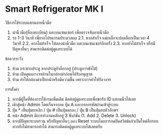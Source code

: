 # Smart Refrigerator MK I

วิธีการใช้ระบบแสกนลายนิ้วมือ
1.	นำนิ้วมือ(ที่ลงทะเบียน) แตะบนเซนเซอร์ เพื่อตรวจจับลายนิ้วมือ
2.	รอ 1-3 วินาที เพื่อรอโปรแกรมประมวลผล
	2.1.	 หากสำเร็จ แม่เหล็กจะปลดล็อกเป็นเวลา 4 วินาที
	2.2.	 หากไม่สำเร็จ ให้ลองนำนิ้วมือ แตะบนเซนเซอร์อีกครั้ง
	2.3.	 หากยังไม่สำเร็จ หรือมีปัญหาอื่นๆ สามารถติดต่อผู้ดูแลระบบได้ 

ข้อควรระวัง
1.	ห้าม กระชากประตู หากประตูยังล็อกอยู่ (ประตูอาจพังได้)
2.	ห้าม เปิดดูแผงวงจรด้านในกล่องดำก่อนได้รับอนุญาต
3.	ห้าม ทำให้กล่องดำเปียกน้ำหรือมีความชื้น เพราะอาจทำให้รัดวงจร

การตั้งค่า
1.	หากมีผู้ใดที่ต้องการใช้งานเพิ่มเติม ติดต่อผู้ดูแลระบบเพื่อขอรับ ID แสกนนิ้วได้เลย
2.	เข้าสู่หน้า Admin โดยเริ่มจากกด ปุ่ม A และกรอกรหัสผ่านเข้าสู่ระบบ
3.	ปุ่ม * เป็นปุ่มยกเลิก / ปุ่ม # เป็นปุ่มตกลง / ปุ่ม B เป็นปุ่มลบตัวอักษร
4.	หน้า Admin มีการทำงานหลักอยู่ 3 ฟังก์ชัน (1. Add  2. Delete 3. Unlock)
5.	หากมีปัญหาระบบรวน หรือปัญหาอื่นๆ ลอง Reset ระบบโดยการกดปิดสวิตช์แล้วเปิดใหม่อีกรอบ 
	หากยังไม่สามารถทำได้ สามารถติดต่อผู้ดูแลระบบได้เลยครับ 

